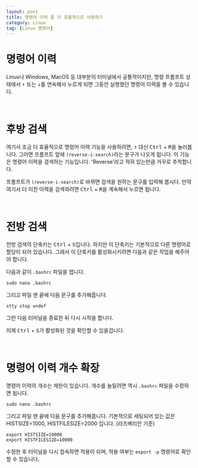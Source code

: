 ```yaml
---
layout: post
title: 명령어 이력 좀 더 효율적으로 사용하기
category: Linux
tag: [Linux 명령어]
---
```

# 명령어 이력

Linux나 Windows, MacOS 등 대부분의 터미널에서 공통적이지만, 명령 프롬프트 상태에서 <kbd>↑</kbd> 또는 <kbd>↓</kbd>를 연속해서 누르게 되면 그동안 실행했던 명령어 이력을 볼 수 있습니다.

<br>

# 후방 검색

여기서 조금 더 효율적으로 명령어 이력 기능을 사용하려면, <kbd>↑</kbd> 대신 <kbd>Ctrl</kbd> + <kbd>R</kbd>을 눌러봅니다. 그러면 프롬프트 앞에 `(reverse-i-search)`라는 문구가 나오게 됩니다. 이 기능은 명령어 이력을 검색하는 기능입니다. 'Reverse'라고 적혀 있는만큼 거꾸로 추척합니다. 

프롬프트가 `(reverse-i-search)`로 바뀌면 검색을 원하는 문구를 입력해 봅시다. 만약 여기서 더 이전 이력을 검색하려면 <kbd>Ctrl</kbd> + <kbd>R</kbd>을 계속해서 누르면 됩니다.

<br>

# 전방 검색

전방 검색의 단축키는 <kbd>Ctrl</kbd> + <kbd>S</kbd>입니다. 하지만 이 단축키는 기본적으로 다른 명령어로 할당이 되어 있습니다. 그래서 이 단축키를 활성화시키려면 다음과 같은 작업을 해주어야 합니다.

다음과 같이 `.bashrc` 파일을 엽니다.

~~~
sudo nano .bashrc
~~~

그리고 파일 맨 끝에 다음 문구를 추가해줍니다.

~~~
stty stop undef
~~~

그런 다음 터미널을 종료한 뒤 다시 시작을 합니다.

이제 <kbd>Ctrl</kbd> + <kbd>S</kbd>가 활성화된 것을 확인할 수 있을겁니다.

<br>

# 명령어 이력 개수 확장

명령어 이력의 개수는 제한이 있습니다. 개수를 늘릴려면 역시 `.bashrc` 파일을 수정하면 됩니다.

~~~
sudo nano .bashrc
~~~

그리고 파일 맨 끝에 다음 문구를 추가해줍니다. 기본적으로 세팅되어 있는 값은 HISTSIZE=1000, HISTFILESIZE=2000 입니다. (라즈베리안 기준)

~~~
export HISTSIZE=10000
export HISTFILESIZE=10000
~~~

수정한 후 터미널을 다시 접속하면 적용이 되며, 적용 여부는 `export -p` 명령어로 확인할 수 있습니다.